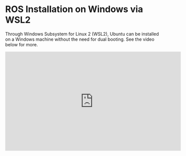 # ROS Installation on Windows via WSL2

Through Windows Subsystem for Linux 2 (WSL2), Ubuntu can be installed on a Windows machine without 
the need for dual booting. See the video below for more.

<div class="video-wrapper">
	<iframe width="560" height="315" src="https://www.youtube.com/embed/Zo9Ms2_U_4c" title="YouTube video player" frameborder="0" allow="accelerometer; autoplay; clipboard-write; encrypted-media; gyroscope; picture-in-picture" allowfullscreen></iframe>
</div>
